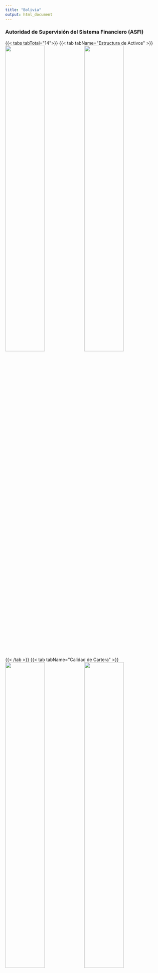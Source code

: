 ```yaml
---
title: "Bolivia"
output: html_document
---
```

<script src="{{< blogdown/postref >}}index_files/kePrint/kePrint.js"></script>
<link href="{{< blogdown/postref >}}index_files/lightable/lightable.css" rel="stylesheet" />
<script src="{{< blogdown/postref >}}index_files/kePrint/kePrint.js"></script>
<link href="{{< blogdown/postref >}}index_files/lightable/lightable.css" rel="stylesheet" />




<script src="https://ajax.googleapis.com/ajax/libs/jquery/3.7.1/jquery.min.js"></script>

<script type="text/javascript">
  $(document).ready(function() {
    $('body').prepend('<div class=\"zoomDiv\"><img src=\"\" class=\"zoomImg\"></div>');
    // onClick function for all plots (img's)
    $('img:not(.zoomImg)').click(function() {
      $('.zoomImg').attr('src', $(this).attr('src')).css({width: '100%'});
      $('.zoomDiv').css({opacity: '1', width: 'auto', border: '1px solid white', borderRadius: '5px', position: 'fixed', top: '52%', left: '50%', marginRight: '-50%', transform: 'translate(-50%, -50%)', boxShadow: '0px 0px 50px #888888', zIndex: '50', overflow: 'auto', maxHeight: '100%'});
    });
    // onClick function for zoomImg
    $('img.zoomImg').click(function() {
      $('.zoomDiv').css({opacity: '0', width: '0%'}); 
    });
  });
</script>


### Autoridad de Supervisión del Sistema Financiero (ASFI)
{{< tabs tabTotal="14">}}
{{< tab tabName="Estructura de Activos" >}}
<img src="../../../../../../../../images/asfi/activos/Cartera Neta_Activo.png" width="50%" /><img src="../../../../../../../../images/asfi/activos/Disponibilidades_Activos.png" width="50%" />
{{< /tab >}}
{{< tab tabName="Calidad de Cartera" >}}
<img src="../../../../../../../../images/asfi/calidad/A Cartera con requerimiento de previsión.png" width="50%" /><img src="../../../../../../../../images/asfi/calidad/B Cartera con requerimiento de previsión.png" width="50%" /><img src="../../../../../../../../images/asfi/calidad/C Cartera con requerimiento de previsión del 20_.png" width="50%" /><img src="../../../../../../../../images/asfi/calidad/Cartera Reprog. o Reestruct. Vencida y Ejec._Cartera Reprog. o Reestruct. Total.png" width="50%" /><img src="../../../../../../../../images/asfi/calidad/Cartera reprogramada o reestructurada vigente_Cartera vigente total.png" width="50%" /><img src="../../../../../../../../images/asfi/calidad/Cartera reprogramada o reestructurada_Cartera.png" width="50%" /><img src="../../../../../../../../images/asfi/calidad/Cartera Vencida Total+Ejecución _Total Cartera.png" width="50%" /><img src="../../../../../../../../images/asfi/calidad/Cartera Vigente Total_Cartera.png" width="50%" /><img src="../../../../../../../../images/asfi/calidad/D Cartera con requerimiento de previsión del 50_.png" width="50%" /><img src="../../../../../../../../images/asfi/calidad/E Cartera con requerimiento de previsión del 80_.png" width="50%" /><img src="../../../../../../../../images/asfi/calidad/F Cartera con requerimiento de previsión del 100_.png" width="50%" /><img src="../../../../../../../../images/asfi/calidad/Prev. Cartera Incobrable_Cartera.png" width="50%" /><img src="../../../../../../../../images/asfi/calidad/Prod. Financieros Devengados por Cobrar CarteraCartera.png" width="50%" />
{{< /tab >}}
{{< tab tabName="Estructura Financiera" >}} 
<img src="../../../../../../../../images/asfi/esfinanciera/Activo improductivo_Patrimonio.png" width="50%" /><img src="../../../../../../../../images/asfi/esfinanciera/Activo Productivo_Activo+Contingente.png" width="50%" /><img src="../../../../../../../../images/asfi/esfinanciera/Activo Productivo-Pasivo con Costo_Pasivo con Costo.png" width="50%" /><img src="../../../../../../../../images/asfi/esfinanciera/Pasivo con Costo_Pasivo+Contingente.png" width="50%" />
{{< /tab >}}
{{< tab tabName="Estructura de Gastos de Administración">}}
<img src="../../../../../../../../images/asfi/gastos/Deprec.y Amortizaciones_Gastos de Administración.png" width="50%" /><img src="../../../../../../../../images/asfi/gastos/Gastos de Administración_Total Egresos.png" width="50%" /><img src="../../../../../../../../images/asfi/gastos/Gastos de Personal_Gastos de Administración.png" width="50%" /><img src="../../../../../../../../images/asfi/gastos/Otros Gastos Administración_Gastos de Administración.png" width="50%" />
{{< /tab >}} 
{{< tab tabName="Ingresos y Gastos Financieros">}}
<img src="../../../../../../../../images/asfi/ingresos/cargosbcb.png" width="50%" /><img src="../../../../../../../../images/asfi/ingresos/Int. Depósitos Caja de Ahorro_Oblig. Púb. Ctas. Ahorro.png" width="50%" /><img src="../../../../../../../../images/asfi/ingresos/Int. Depósitos Púb. a Plazo_Depósitos Púb. a Plazo.png" width="50%" /><img src="../../../../../../../../images/asfi/ingresos/Int. Oblig. con Emp. públicas_Oblig. cemp. públicas.png" width="50%" /><img src="../../../../../../../../images/asfi/ingresos/Int. Oblig. Púb. a la Vista_Oblig. Púb. a la Vista.png" width="50%" /><img src="../../../../../../../../images/asfi/ingresos/Int. penales Cartera en Ejecución Total_Productos cartera en Ejecución.png" width="50%" /><img src="../../../../../../../../images/asfi/ingresos/Int. penales Cartera Vencida Total y en Ejecución Total_Productos cartera Vencida Total y en Ejecución.png" width="50%" /><img src="../../../../../../../../images/asfi/ingresos/Int. penales Cartera Vencida Total_Productos cartera vencida total.png" width="50%" /><img src="../../../../../../../../images/asfi/ingresos/Productos por Cartera Reprog. y Reestruct. Vencida y en Ejec._Cartera Reprog. y Reestruct. Vencida.png" width="50%" /><img src="../../../../../../../../images/asfi/ingresos/Productos por Cartera Reprog. y Reestruct. Vigente_Cartera Reprog. y Reestruct. Vigente.png" width="50%" /><img src="../../../../../../../../images/asfi/ingresos/Productos por Cartera Vencida y en Ejecución_Cartera Vencida y en Ejecución.png" width="50%" /><img src="../../../../../../../../images/asfi/ingresos/Productos por Cartera Vigente_Cartera Vigente.png" width="50%" />
{{< /tab >}} 
{{< tab tabName="Liquidez">}}
<img src="../../../../../../../../images/asfi/liquidez/Activos líquidos_Pasivos de corto plazo.png" width="50%" /><img src="../../../../../../../../images/asfi/liquidez/Disponib.+Inv.Temp._Oblig.a Corto Plazo.png" width="50%" /><img src="../../../../../../../../images/asfi/liquidez/Disponib.+Inv.Temp._Pasivo.png" width="50%" /><img src="../../../../../../../../images/asfi/liquidez/Disponibilidades_Oblig.a Corto Plazo.png" width="50%" /><img src="../../../../../../../../images/asfi/liquidez/Disponibilidades+Inv.Temporarias_Activo.png" width="50%" />
{{< /tab >}} 
{{< tab tabName="Estructura de Obligaciones">}}
<img src="../../../../../../../../images/asfi/obligaciones/Días de permanencia de los depósitos a plazo fijo.png" width="50%" /><img src="../../../../../../../../images/asfi/obligaciones/Oblig. Personas Jurídicas e Institucionales_Total Oblig. Público.png" width="50%" /><img src="../../../../../../../../images/asfi/obligaciones/Oblig. Personas Naturales_Total Oblig. Público.png" width="50%" />
{{< /tab >}} 
{{< tab tabName="Estructura de Pasivos">}}
<img src="../../../../../../../../images/asfi/pasivos/Oblig. con Bancos y Ent. Fin._Pasivo+Patrimonio.png" width="50%" /><img src="../../../../../../../../images/asfi/pasivos/Oblig. con el Público y con Empresas Públicas_Pasivo+Patrimonio.png" width="50%" /><img src="../../../../../../../../images/asfi/pasivos/Oblig. con el_ PúblicoPasivo+Patrimonio.png" width="50%" /><img src="../../../../../../../../images/asfi/pasivos/Oblig. Subordinadas_Pasivo+Patrimonio.png" width="50%" />
{{< /tab >}} 
{{< tab tabName="Ratios de Eficiencia (anualizado)">}}
<img src="../../../../../../../../images/asfi/ratios/Gastos de Administración_(Activo+Contingente).png" width="50%" /><img src="../../../../../../../../images/asfi/ratios/Gastos de Administración_(Cartera+Contingente).png" width="50%" /><img src="../../../../../../../../images/asfi/ratios/Gastos de Administración_Activo Productivo Promedio neto de Contingente.png" width="50%" /><img src="../../../../../../../../images/asfi/ratios/Gastos de Administración_Depósito.png" width="50%" />
{{< /tab >}} 
{{< tab tabName="Ratios de Eficiencia (anualizado)">}}
<img src="../../../../../../../../images/asfi/rentabilidad/Resultado de Operación Bruto_(Activo+Contingente).png" width="50%" /><img src="../../../../../../../../images/asfi/rentabilidad/Resultado de operación después de Incobrables_(Activo + Contingente).png" width="50%" /><img src="../../../../../../../../images/asfi/rentabilidad/Resultado de Operación Neto Antes de Impuestos_(Activo+Contingente).png" width="50%" /><img src="../../../../../../../../images/asfi/rentabilidad/Resultado de Operación Neto_(Activo + Contingente).png" width="50%" /><img src="../../../../../../../../images/asfi/rentabilidad/Resultado Financiero Bruto_(Activo + Contingente).png" width="50%" /><img src="../../../../../../../../images/asfi/rentabilidad/Resultado Neto de la Gestión_(Activo+Contingente) (ROA).png" width="50%" /><img src="../../../../../../../../images/asfi/rentabilidad/Resultado Neto de la Gestión_Patrimonio (ROE.png" width="50%" />
{{< /tab >}} 
{{< tab tabName="Resultados (anualizado)">}}
<img src="../../../../../../../../images/asfi/resultados/Ajustes netos por inflación y por diferencias de cambio_Activo+Conting.png" width="50%" /><img src="../../../../../../../../images/asfi/resultados/Cargos por Incob. Netos de Recuper._Activo+Conting..png" width="50%" /><img src="../../../../../../../../images/asfi/resultados/Deprec. y Desval. Bienes de Uso_Bienes de Uso-Terrenos.png" width="50%" /><img src="../../../../../../../../images/asfi/resultados/Gastos de Administración_Activo+Contingente.png" width="50%" /><img src="../../../../../../../../images/asfi/resultados/Gastos Financieros_Activo+Contingente.png" width="50%" /><img src="../../../../../../../../images/asfi/resultados/Gastos Financieros_Pasivos con costo promedio.png" width="50%" /><img src="../../../../../../../../images/asfi/resultados/Ing. Extraord. y de Gest. Ant. Netos_Activo+Conting..png" width="50%" /><img src="../../../../../../../../images/asfi/resultados/Ingresos Financieros_Activo+Contingente.png" width="50%" /><img src="../../../../../../../../images/asfi/resultados/Otros Ingresos Operativos Netos_Activo+Contingente.png" width="50%" />
{{< /tab >}} 
{{< tab tabName="Solvencia">}}
<img src="../../../../../../../../images/asfi/solvencia/Cartera Vencida + Ejec. reprog. o reestruct._Patrimonio.png" width="50%" /><img src="../../../../../../../../images/asfi/solvencia/Cartera Vencida Total + Eje.Total - Prev_Patrimonio.png" width="50%" /><img src="../../../../../../../../images/asfi/solvencia/Cartera Vencida Total + Ejecución Total_Patrimonio.png" width="50%" /><img src="../../../../../../../../images/asfi/solvencia/Coeficiente de Adecuación Patrimonial.png" width="50%" /><img src="../../../../../../../../images/asfi/solvencia/Patrimonio_Activo.png" width="50%" /><img src="../../../../../../../../images/asfi/solvencia/Patrimonio_Activo+Contingte..png" width="50%" />
{{< /tab >}} 
{{< tab tabName="Cálculo Spread Efectivo (anualizado)">}}
<img src="../../../../../../../../images/asfi/spread/1.png" width="50%" /><img src="../../../../../../../../images/asfi/spread/2.png" width="50%" /><img src="../../../../../../../../images/asfi/spread/3.png" width="50%" /><img src="../../../../../../../../images/asfi/spread/4.png" width="50%" /><img src="../../../../../../../../images/asfi/spread/5.png" width="50%" /><img src="../../../../../../../../images/asfi/spread/6.png" width="50%" /><img src="../../../../../../../../images/asfi/spread/7.png" width="50%" />
{{< /tab >}} 
{{< tab tabName="Utillización Spread Efectivo">}}
<img src="../../../../../../../../images/asfi/spread-efectivo/Ajustes netos por inflación y por diferencia de cambio.png" width="50%" /><img src="../../../../../../../../images/asfi/spread-efectivo/Gastos administrativos.png" width="50%" /><img src="../../../../../../../../images/asfi/spread-efectivo/Incobrabilidad.png" width="50%" /><img src="../../../../../../../../images/asfi/spread-efectivo/Resultados extraordinarios.png" width="50%" /><img src="../../../../../../../../images/asfi/spread-efectivo/Resultados gestiones anteriores.png" width="50%" /><img src="../../../../../../../../images/asfi/spread-efectivo/SPREAD EFECTIVO.png" width="50%" /><img src="../../../../../../../../images/asfi/spread-efectivo/UTILIDAD NETA.png" width="50%" />
{{< /tab >}} 
{{< /tabs >}}


### Banco Central de Bolivia (BCB)
{{< tabs tabTotal="14">}}
{{< tab tabName="Balance BCB">}}
<img src="{{< blogdown/postref >}}index_files/figure-html/balance_bcb-1.png" width="1056" /><table class="table lightable-paper" style='margin-left: auto; margin-right: auto; font-family: "Arial Narrow", arial, helvetica, sans-serif; width: auto !important; margin-left: auto; margin-right: auto;'>
 <thead>
  <tr>
   <th style="text-align:center;position: sticky; top:0; background-color: #FFFFFF;"> Año </th>
   <th style="text-align:center;position: sticky; top:0; background-color: #FFFFFF;"> Reservas Internacionales Brutas </th>
   <th style="text-align:center;position: sticky; top:0; background-color: #FFFFFF;"> Aportes a Organismos Internacionales </th>
   <th style="text-align:center;position: sticky; top:0; background-color: #FFFFFF;"> Otros Activos Externos de Mediano y Largo Plazo </th>
   <th style="text-align:center;position: sticky; top:0; background-color: #FFFFFF;"> Crédito al Sector Público </th>
   <th style="text-align:center;position: sticky; top:0; background-color: #FFFFFF;"> Crédito al Sector Financiero </th>
   <th style="text-align:center;position: sticky; top:0; background-color: #FFFFFF;"> Otras Cuentas de Activo </th>
   <th style="text-align:center;position: sticky; top:0; background-color: #FFFFFF;"> Total Activo </th>
  </tr>
 </thead>
<tbody>
  <tr>
   <td style="text-align:center;color: #eee !important;background-color: #212529 !important;"> 1998 </td>
   <td style="text-align:center;color: #eee !important;background-color: #212529 !important;"> 6,727 </td>
   <td style="text-align:center;color: #eee !important;background-color: #212529 !important;"> 684 </td>
   <td style="text-align:center;color: #eee !important;background-color: #212529 !important;"> 0 </td>
   <td style="text-align:center;color: #eee !important;background-color: #212529 !important;"> 3,567 </td>
   <td style="text-align:center;color: #eee !important;background-color: #212529 !important;"> 3,090 </td>
   <td style="text-align:center;color: #eee !important;background-color: #212529 !important;"> 8,693 </td>
   <td style="text-align:center;color: #eee !important;background-color: #212529 !important;"> 22,760 </td>
  </tr>
  <tr>
   <td style="text-align:center;color: #eee !important;background-color: #212529 !important;"> 1999 </td>
   <td style="text-align:center;color: #eee !important;background-color: #212529 !important;"> 7,312 </td>
   <td style="text-align:center;color: #eee !important;background-color: #212529 !important;"> 733 </td>
   <td style="text-align:center;color: #eee !important;background-color: #212529 !important;"> 0 </td>
   <td style="text-align:center;color: #eee !important;background-color: #212529 !important;"> 4,057 </td>
   <td style="text-align:center;color: #eee !important;background-color: #212529 !important;"> 3,375 </td>
   <td style="text-align:center;color: #eee !important;background-color: #212529 !important;"> 720 </td>
   <td style="text-align:center;color: #eee !important;background-color: #212529 !important;"> 16,196 </td>
  </tr>
  <tr>
   <td style="text-align:center;color: #eee !important;background-color: #212529 !important;"> 2000 </td>
   <td style="text-align:center;color: #eee !important;background-color: #212529 !important;"> 7,399 </td>
   <td style="text-align:center;color: #eee !important;background-color: #212529 !important;"> 789 </td>
   <td style="text-align:center;color: #eee !important;background-color: #212529 !important;"> 0 </td>
   <td style="text-align:center;color: #eee !important;background-color: #212529 !important;"> 4,661 </td>
   <td style="text-align:center;color: #eee !important;background-color: #212529 !important;"> 2,707 </td>
   <td style="text-align:center;color: #eee !important;background-color: #212529 !important;"> 998 </td>
   <td style="text-align:center;color: #eee !important;background-color: #212529 !important;"> 16,554 </td>
  </tr>
  <tr>
   <td style="text-align:center;color: #eee !important;background-color: #212529 !important;"> 2001 </td>
   <td style="text-align:center;color: #eee !important;background-color: #212529 !important;"> 7,690 </td>
   <td style="text-align:center;color: #eee !important;background-color: #212529 !important;"> 850 </td>
   <td style="text-align:center;color: #eee !important;background-color: #212529 !important;"> 0 </td>
   <td style="text-align:center;color: #eee !important;background-color: #212529 !important;"> 5,436 </td>
   <td style="text-align:center;color: #eee !important;background-color: #212529 !important;"> 2,618 </td>
   <td style="text-align:center;color: #eee !important;background-color: #212529 !important;"> 1,048 </td>
   <td style="text-align:center;color: #eee !important;background-color: #212529 !important;"> 17,642 </td>
  </tr>
  <tr>
   <td style="text-align:center;color: #eee !important;background-color: #212529 !important;"> 2002 </td>
   <td style="text-align:center;color: #eee !important;background-color: #212529 !important;"> 6,709 </td>
   <td style="text-align:center;color: #eee !important;background-color: #212529 !important;"> 946 </td>
   <td style="text-align:center;color: #eee !important;background-color: #212529 !important;"> 0 </td>
   <td style="text-align:center;color: #eee !important;background-color: #212529 !important;"> 6,492 </td>
   <td style="text-align:center;color: #eee !important;background-color: #212529 !important;"> 2,501 </td>
   <td style="text-align:center;color: #eee !important;background-color: #212529 !important;"> 934 </td>
   <td style="text-align:center;color: #eee !important;background-color: #212529 !important;"> 17,582 </td>
  </tr>
  <tr>
   <td style="text-align:center;color: #eee !important;background-color: #212529 !important;"> 2003 </td>
   <td style="text-align:center;color: #eee !important;background-color: #212529 !important;"> 8,572 </td>
   <td style="text-align:center;color: #eee !important;background-color: #212529 !important;"> 1,082 </td>
   <td style="text-align:center;color: #eee !important;background-color: #212529 !important;"> 44 </td>
   <td style="text-align:center;color: #eee !important;background-color: #212529 !important;"> 7,253 </td>
   <td style="text-align:center;color: #eee !important;background-color: #212529 !important;"> 2,497 </td>
   <td style="text-align:center;color: #eee !important;background-color: #212529 !important;"> 1,029 </td>
   <td style="text-align:center;color: #eee !important;background-color: #212529 !important;"> 20,476 </td>
  </tr>
  <tr>
   <td style="text-align:center;color: #eee !important;background-color: #212529 !important;"> 2004 </td>
   <td style="text-align:center;color: #eee !important;background-color: #212529 !important;"> 10,225 </td>
   <td style="text-align:center;color: #eee !important;background-color: #212529 !important;"> 1,134 </td>
   <td style="text-align:center;color: #eee !important;background-color: #212529 !important;"> 121 </td>
   <td style="text-align:center;color: #eee !important;background-color: #212529 !important;"> 7,866 </td>
   <td style="text-align:center;color: #eee !important;background-color: #212529 !important;"> 2,182 </td>
   <td style="text-align:center;color: #eee !important;background-color: #212529 !important;"> 905 </td>
   <td style="text-align:center;color: #eee !important;background-color: #212529 !important;"> 22,432 </td>
  </tr>
  <tr>
   <td style="text-align:center;color: #eee !important;background-color: #212529 !important;"> 2005 </td>
   <td style="text-align:center;color: #eee !important;background-color: #212529 !important;"> 14,387 </td>
   <td style="text-align:center;color: #eee !important;background-color: #212529 !important;"> 1,151 </td>
   <td style="text-align:center;color: #eee !important;background-color: #212529 !important;"> 142 </td>
   <td style="text-align:center;color: #eee !important;background-color: #212529 !important;"> 8,025 </td>
   <td style="text-align:center;color: #eee !important;background-color: #212529 !important;"> 2,071 </td>
   <td style="text-align:center;color: #eee !important;background-color: #212529 !important;"> 876 </td>
   <td style="text-align:center;color: #eee !important;background-color: #212529 !important;"> 26,653 </td>
  </tr>
  <tr>
   <td style="text-align:center;color: #eee !important;background-color: #212529 !important;"> 2006 </td>
   <td style="text-align:center;color: #eee !important;background-color: #212529 !important;"> 25,328 </td>
   <td style="text-align:center;color: #eee !important;background-color: #212529 !important;"> 1,164 </td>
   <td style="text-align:center;color: #eee !important;background-color: #212529 !important;"> 1,395 </td>
   <td style="text-align:center;color: #eee !important;background-color: #212529 !important;"> 6,220 </td>
   <td style="text-align:center;color: #eee !important;background-color: #212529 !important;"> 2,016 </td>
   <td style="text-align:center;color: #eee !important;background-color: #212529 !important;"> 1,014 </td>
   <td style="text-align:center;color: #eee !important;background-color: #212529 !important;"> 37,137 </td>
  </tr>
  <tr>
   <td style="text-align:center;color: #eee !important;background-color: #212529 !important;"> 2007 </td>
   <td style="text-align:center;color: #eee !important;background-color: #212529 !important;"> 40,261 </td>
   <td style="text-align:center;color: #eee !important;background-color: #212529 !important;"> 1,133 </td>
   <td style="text-align:center;color: #eee !important;background-color: #212529 !important;"> 1,469 </td>
   <td style="text-align:center;color: #eee !important;background-color: #212529 !important;"> 6,511 </td>
   <td style="text-align:center;color: #eee !important;background-color: #212529 !important;"> 2,119 </td>
   <td style="text-align:center;color: #eee !important;background-color: #212529 !important;"> 998 </td>
   <td style="text-align:center;color: #eee !important;background-color: #212529 !important;"> 52,491 </td>
  </tr>
  <tr>
   <td style="text-align:center;color: #eee !important;background-color: #212529 !important;"> 2008 </td>
   <td style="text-align:center;color: #eee !important;background-color: #212529 !important;"> 53,824 </td>
   <td style="text-align:center;color: #eee !important;background-color: #212529 !important;"> 1,059 </td>
   <td style="text-align:center;color: #eee !important;background-color: #212529 !important;"> 1,417 </td>
   <td style="text-align:center;color: #eee !important;background-color: #212529 !important;"> 8,910 </td>
   <td style="text-align:center;color: #eee !important;background-color: #212529 !important;"> 1,681 </td>
   <td style="text-align:center;color: #eee !important;background-color: #212529 !important;"> 981 </td>
   <td style="text-align:center;color: #eee !important;background-color: #212529 !important;"> 67,872 </td>
  </tr>
  <tr>
   <td style="text-align:center;color: #eee !important;background-color: #212529 !important;"> 2009 </td>
   <td style="text-align:center;color: #eee !important;background-color: #212529 !important;"> 59,806 </td>
   <td style="text-align:center;color: #eee !important;background-color: #212529 !important;"> 1,078 </td>
   <td style="text-align:center;color: #eee !important;background-color: #212529 !important;"> 1,466 </td>
   <td style="text-align:center;color: #eee !important;background-color: #212529 !important;"> 9,530 </td>
   <td style="text-align:center;color: #eee !important;background-color: #212529 !important;"> 1,364 </td>
   <td style="text-align:center;color: #eee !important;background-color: #212529 !important;"> 968 </td>
   <td style="text-align:center;color: #eee !important;background-color: #212529 !important;"> 74,210 </td>
  </tr>
  <tr>
   <td style="text-align:center;color: #eee !important;background-color: #212529 !important;"> 2010 </td>
   <td style="text-align:center;color: #eee !important;background-color: #212529 !important;"> 67,528 </td>
   <td style="text-align:center;color: #eee !important;background-color: #212529 !important;"> 1,321 </td>
   <td style="text-align:center;color: #eee !important;background-color: #212529 !important;"> 1,621 </td>
   <td style="text-align:center;color: #eee !important;background-color: #212529 !important;"> 10,215 </td>
   <td style="text-align:center;color: #eee !important;background-color: #212529 !important;"> 1,293 </td>
   <td style="text-align:center;color: #eee !important;background-color: #212529 !important;"> 983 </td>
   <td style="text-align:center;color: #eee !important;background-color: #212529 !important;"> 82,961 </td>
  </tr>
  <tr>
   <td style="text-align:center;color: #eee !important;background-color: #212529 !important;"> 2011 </td>
   <td style="text-align:center;color: #eee !important;background-color: #212529 !important;"> 82,450 </td>
   <td style="text-align:center;color: #eee !important;background-color: #212529 !important;"> 1,345 </td>
   <td style="text-align:center;color: #eee !important;background-color: #212529 !important;"> 1,467 </td>
   <td style="text-align:center;color: #eee !important;background-color: #212529 !important;"> 13,475 </td>
   <td style="text-align:center;color: #eee !important;background-color: #212529 !important;"> 1,073 </td>
   <td style="text-align:center;color: #eee !important;background-color: #212529 !important;"> 930 </td>
   <td style="text-align:center;color: #eee !important;background-color: #212529 !important;"> 100,740 </td>
  </tr>
  <tr>
   <td style="text-align:center;color: #eee !important;background-color: #212529 !important;"> 2012 </td>
   <td style="text-align:center;color: #eee !important;background-color: #212529 !important;"> 95,537 </td>
   <td style="text-align:center;color: #eee !important;background-color: #212529 !important;"> 2,166 </td>
   <td style="text-align:center;color: #eee !important;background-color: #212529 !important;"> 1,479 </td>
   <td style="text-align:center;color: #eee !important;background-color: #212529 !important;"> 18,151 </td>
   <td style="text-align:center;color: #eee !important;background-color: #212529 !important;"> 1,230 </td>
   <td style="text-align:center;color: #eee !important;background-color: #212529 !important;"> 925 </td>
   <td style="text-align:center;color: #eee !important;background-color: #212529 !important;"> 119,488 </td>
  </tr>
  <tr>
   <td style="text-align:center;color: #eee !important;background-color: #212529 !important;"> 2013 </td>
   <td style="text-align:center;color: #eee !important;background-color: #212529 !important;"> 98,991 </td>
   <td style="text-align:center;color: #eee !important;background-color: #212529 !important;"> 1,683 </td>
   <td style="text-align:center;color: #eee !important;background-color: #212529 !important;"> 1,733 </td>
   <td style="text-align:center;color: #eee !important;background-color: #212529 !important;"> 22,555 </td>
   <td style="text-align:center;color: #eee !important;background-color: #212529 !important;"> 5,304 </td>
   <td style="text-align:center;color: #eee !important;background-color: #212529 !important;"> 832 </td>
   <td style="text-align:center;color: #eee !important;background-color: #212529 !important;"> 131,098 </td>
  </tr>
  <tr>
   <td style="text-align:center;color: #eee !important;background-color: #212529 !important;"> 2014 </td>
   <td style="text-align:center;color: #eee !important;background-color: #212529 !important;"> 103,745 </td>
   <td style="text-align:center;color: #eee !important;background-color: #212529 !important;"> 1,755 </td>
   <td style="text-align:center;color: #eee !important;background-color: #212529 !important;"> 1,689 </td>
   <td style="text-align:center;color: #eee !important;background-color: #212529 !important;"> 26,354 </td>
   <td style="text-align:center;color: #eee !important;background-color: #212529 !important;"> 5,371 </td>
   <td style="text-align:center;color: #eee !important;background-color: #212529 !important;"> 839 </td>
   <td style="text-align:center;color: #eee !important;background-color: #212529 !important;"> 139,754 </td>
  </tr>
  <tr>
   <td style="text-align:center;color: #eee !important;background-color: #212529 !important;"> 2015 </td>
   <td style="text-align:center;color: #eee !important;background-color: #212529 !important;"> 89,565 </td>
   <td style="text-align:center;color: #eee !important;background-color: #212529 !important;"> 1,733 </td>
   <td style="text-align:center;color: #eee !important;background-color: #212529 !important;"> 1,696 </td>
   <td style="text-align:center;color: #eee !important;background-color: #212529 !important;"> 31,516 </td>
   <td style="text-align:center;color: #eee !important;background-color: #212529 !important;"> 5,215 </td>
   <td style="text-align:center;color: #eee !important;background-color: #212529 !important;"> 1,581 </td>
   <td style="text-align:center;color: #eee !important;background-color: #212529 !important;"> 131,305 </td>
  </tr>
  <tr>
   <td style="text-align:center;color: #eee !important;background-color: #212529 !important;"> 2016 </td>
   <td style="text-align:center;color: #eee !important;background-color: #212529 !important;"> 69,158 </td>
   <td style="text-align:center;color: #eee !important;background-color: #212529 !important;"> 1,631 </td>
   <td style="text-align:center;color: #eee !important;background-color: #212529 !important;"> 1,717 </td>
   <td style="text-align:center;color: #eee !important;background-color: #212529 !important;"> 38,696 </td>
   <td style="text-align:center;color: #eee !important;background-color: #212529 !important;"> 5,281 </td>
   <td style="text-align:center;color: #eee !important;background-color: #212529 !important;"> 2,194 </td>
   <td style="text-align:center;color: #eee !important;background-color: #212529 !important;"> 118,677 </td>
  </tr>
  <tr>
   <td style="text-align:center;color: #eee !important;background-color: #212529 !important;"> 2017 </td>
   <td style="text-align:center;color: #eee !important;background-color: #212529 !important;"> 70,388 </td>
   <td style="text-align:center;color: #eee !important;background-color: #212529 !important;"> 1,546 </td>
   <td style="text-align:center;color: #eee !important;background-color: #212529 !important;"> 1,746 </td>
   <td style="text-align:center;color: #eee !important;background-color: #212529 !important;"> 46,408 </td>
   <td style="text-align:center;color: #eee !important;background-color: #212529 !important;"> 2,507 </td>
   <td style="text-align:center;color: #eee !important;background-color: #212529 !important;"> 2,166 </td>
   <td style="text-align:center;color: #eee !important;background-color: #212529 !important;"> 124,760 </td>
  </tr>
  <tr>
   <td style="text-align:center;color: #eee !important;background-color: #212529 !important;"> 2018 </td>
   <td style="text-align:center;color: #eee !important;background-color: #212529 !important;"> 61,372 </td>
   <td style="text-align:center;color: #eee !important;background-color: #212529 !important;"> 1,541 </td>
   <td style="text-align:center;color: #eee !important;background-color: #212529 !important;"> 1,753 </td>
   <td style="text-align:center;color: #eee !important;background-color: #212529 !important;"> 52,830 </td>
   <td style="text-align:center;color: #eee !important;background-color: #212529 !important;"> 447 </td>
   <td style="text-align:center;color: #eee !important;background-color: #212529 !important;"> 2,134 </td>
   <td style="text-align:center;color: #eee !important;background-color: #212529 !important;"> 120,077 </td>
  </tr>
  <tr>
   <td style="text-align:center;color: #eee !important;background-color: #212529 !important;"> 2019 </td>
   <td style="text-align:center;color: #eee !important;background-color: #212529 !important;"> 44,367 </td>
   <td style="text-align:center;color: #eee !important;background-color: #212529 !important;"> 1,529 </td>
   <td style="text-align:center;color: #eee !important;background-color: #212529 !important;"> 1,803 </td>
   <td style="text-align:center;color: #eee !important;background-color: #212529 !important;"> 60,469 </td>
   <td style="text-align:center;color: #eee !important;background-color: #212529 !important;"> 10,384 </td>
   <td style="text-align:center;color: #eee !important;background-color: #212529 !important;"> 2,138 </td>
   <td style="text-align:center;color: #eee !important;background-color: #212529 !important;"> 120,691 </td>
  </tr>
  <tr>
   <td style="text-align:center;color: #eee !important;background-color: #212529 !important;"> 2020 </td>
   <td style="text-align:center;color: #eee !important;background-color: #212529 !important;"> 36,193 </td>
   <td style="text-align:center;color: #eee !important;background-color: #212529 !important;"> 1,520 </td>
   <td style="text-align:center;color: #eee !important;background-color: #212529 !important;"> 1,868 </td>
   <td style="text-align:center;color: #eee !important;background-color: #212529 !important;"> 84,888 </td>
   <td style="text-align:center;color: #eee !important;background-color: #212529 !important;"> 16,778 </td>
   <td style="text-align:center;color: #eee !important;background-color: #212529 !important;"> 2,183 </td>
   <td style="text-align:center;color: #eee !important;background-color: #212529 !important;"> 143,429 </td>
  </tr>
  <tr>
   <td style="text-align:center;color: #eee !important;background-color: #212529 !important;"> 2021 </td>
   <td style="text-align:center;color: #eee !important;background-color: #212529 !important;"> 32,609 </td>
   <td style="text-align:center;color: #eee !important;background-color: #212529 !important;"> 1,520 </td>
   <td style="text-align:center;color: #eee !important;background-color: #212529 !important;"> 1,970 </td>
   <td style="text-align:center;color: #eee !important;background-color: #212529 !important;"> 98,666 </td>
   <td style="text-align:center;color: #eee !important;background-color: #212529 !important;"> 18,587 </td>
   <td style="text-align:center;color: #eee !important;background-color: #212529 !important;"> 2,128 </td>
   <td style="text-align:center;color: #eee !important;background-color: #212529 !important;"> 155,480 </td>
  </tr>
  <tr>
   <td style="text-align:center;color: #eee !important;background-color: #212529 !important;"> 2022 </td>
   <td style="text-align:center;color: #eee !important;background-color: #212529 !important;"> 26,042 </td>
   <td style="text-align:center;color: #eee !important;background-color: #212529 !important;"> 1,520 </td>
   <td style="text-align:center;color: #eee !important;background-color: #212529 !important;"> 1,971 </td>
   <td style="text-align:center;color: #eee !important;background-color: #212529 !important;"> 102,607 </td>
   <td style="text-align:center;color: #eee !important;background-color: #212529 !important;"> 20,506 </td>
   <td style="text-align:center;color: #eee !important;background-color: #212529 !important;"> 2,160 </td>
   <td style="text-align:center;color: #eee !important;background-color: #212529 !important;"> 154,806 </td>
  </tr>
</tbody>
</table>

<table class="table lightable-paper" style='margin-left: auto; margin-right: auto; font-family: "Arial Narrow", arial, helvetica, sans-serif; width: auto !important; margin-left: auto; margin-right: auto;'>
 <thead>
  <tr>
   <th style="text-align:center;position: sticky; top:0; background-color: #FFFFFF;"> Año </th>
   <th style="text-align:center;position: sticky; top:0; background-color: #FFFFFF;"> Emisión Monetaria </th>
   <th style="text-align:center;position: sticky; top:0; background-color: #FFFFFF;"> Depósitos Bancarios </th>
   <th style="text-align:center;position: sticky; top:0; background-color: #FFFFFF;"> Obligaciones Externas de Corto Plazo </th>
   <th style="text-align:center;position: sticky; top:0; background-color: #FFFFFF;"> Depósito de Organismos Internacionales </th>
   <th style="text-align:center;position: sticky; top:0; background-color: #FFFFFF;"> Obligaciones Externas a Mediano y Largo Plazo </th>
   <th style="text-align:center;position: sticky; top:0; background-color: #FFFFFF;"> Otras Cuentas Pasivo </th>
   <th style="text-align:center;position: sticky; top:0; background-color: #FFFFFF;"> Certificado de Devolución de Depósito </th>
   <th style="text-align:center;position: sticky; top:0; background-color: #FFFFFF;"> Patrimonio Neto </th>
   <th style="text-align:center;position: sticky; top:0; background-color: #FFFFFF;"> Depósitos del Sector Público </th>
   <th style="text-align:center;position: sticky; top:0; background-color: #FFFFFF;"> Total Pasivo </th>
  </tr>
 </thead>
<tbody>
  <tr>
   <td style="text-align:center;color: #eee !important;background-color: #212529 !important;"> 1998 </td>
   <td style="text-align:center;color: #eee !important;background-color: #212529 !important;"> 2,419 </td>
   <td style="text-align:center;color: #eee !important;background-color: #212529 !important;"> 1,150 </td>
   <td style="text-align:center;color: #eee !important;background-color: #212529 !important;"> 730 </td>
   <td style="text-align:center;color: #eee !important;background-color: #212529 !important;"> 118 </td>
   <td style="text-align:center;color: #eee !important;background-color: #212529 !important;"> 2,455 </td>
   <td style="text-align:center;color: #eee !important;background-color: #212529 !important;"> 8,507 </td>
   <td style="text-align:center;color: #eee !important;background-color: #212529 !important;"> 154 </td>
   <td style="text-align:center;color: #eee !important;background-color: #212529 !important;"> 3,221 </td>
   <td style="text-align:center;color: #eee !important;background-color: #212529 !important;"> 4,007 </td>
   <td style="text-align:center;color: #eee !important;background-color: #212529 !important;"> 22,606 </td>
  </tr>
  <tr>
   <td style="text-align:center;color: #eee !important;background-color: #212529 !important;"> 1999 </td>
   <td style="text-align:center;color: #eee !important;background-color: #212529 !important;"> 2,419 </td>
   <td style="text-align:center;color: #eee !important;background-color: #212529 !important;"> 1,870 </td>
   <td style="text-align:center;color: #eee !important;background-color: #212529 !important;"> 652 </td>
   <td style="text-align:center;color: #eee !important;background-color: #212529 !important;"> 140 </td>
   <td style="text-align:center;color: #eee !important;background-color: #212529 !important;"> 2,407 </td>
   <td style="text-align:center;color: #eee !important;background-color: #212529 !important;"> 206 </td>
   <td style="text-align:center;color: #eee !important;background-color: #212529 !important;"> 258 </td>
   <td style="text-align:center;color: #eee !important;background-color: #212529 !important;"> 3,877 </td>
   <td style="text-align:center;color: #eee !important;background-color: #212529 !important;"> 4,368 </td>
   <td style="text-align:center;color: #eee !important;background-color: #212529 !important;"> 15,939 </td>
  </tr>
  <tr>
   <td style="text-align:center;color: #eee !important;background-color: #212529 !important;"> 2000 </td>
   <td style="text-align:center;color: #eee !important;background-color: #212529 !important;"> 2,424 </td>
   <td style="text-align:center;color: #eee !important;background-color: #212529 !important;"> 2,078 </td>
   <td style="text-align:center;color: #eee !important;background-color: #212529 !important;"> 478 </td>
   <td style="text-align:center;color: #eee !important;background-color: #212529 !important;"> 161 </td>
   <td style="text-align:center;color: #eee !important;background-color: #212529 !important;"> 2,212 </td>
   <td style="text-align:center;color: #eee !important;background-color: #212529 !important;"> 193 </td>
   <td style="text-align:center;color: #eee !important;background-color: #212529 !important;"> 168 </td>
   <td style="text-align:center;color: #eee !important;background-color: #212529 !important;"> 4,508 </td>
   <td style="text-align:center;color: #eee !important;background-color: #212529 !important;"> 4,332 </td>
   <td style="text-align:center;color: #eee !important;background-color: #212529 !important;"> 16,386 </td>
  </tr>
  <tr>
   <td style="text-align:center;color: #eee !important;background-color: #212529 !important;"> 2001 </td>
   <td style="text-align:center;color: #eee !important;background-color: #212529 !important;"> 2,700 </td>
   <td style="text-align:center;color: #eee !important;background-color: #212529 !important;"> 2,128 </td>
   <td style="text-align:center;color: #eee !important;background-color: #212529 !important;"> 353 </td>
   <td style="text-align:center;color: #eee !important;background-color: #212529 !important;"> 189 </td>
   <td style="text-align:center;color: #eee !important;background-color: #212529 !important;"> 1,788 </td>
   <td style="text-align:center;color: #eee !important;background-color: #212529 !important;"> 200 </td>
   <td style="text-align:center;color: #eee !important;background-color: #212529 !important;"> 105 </td>
   <td style="text-align:center;color: #eee !important;background-color: #212529 !important;"> 5,396 </td>
   <td style="text-align:center;color: #eee !important;background-color: #212529 !important;"> 4,783 </td>
   <td style="text-align:center;color: #eee !important;background-color: #212529 !important;"> 17,537 </td>
  </tr>
  <tr>
   <td style="text-align:center;color: #eee !important;background-color: #212529 !important;"> 2002 </td>
   <td style="text-align:center;color: #eee !important;background-color: #212529 !important;"> 3,037 </td>
   <td style="text-align:center;color: #eee !important;background-color: #212529 !important;"> 1,750 </td>
   <td style="text-align:center;color: #eee !important;background-color: #212529 !important;"> 322 </td>
   <td style="text-align:center;color: #eee !important;background-color: #212529 !important;"> 215 </td>
   <td style="text-align:center;color: #eee !important;background-color: #212529 !important;"> 876 </td>
   <td style="text-align:center;color: #eee !important;background-color: #212529 !important;"> 171 </td>
   <td style="text-align:center;color: #eee !important;background-color: #212529 !important;"> 4 </td>
   <td style="text-align:center;color: #eee !important;background-color: #212529 !important;"> 6,905 </td>
   <td style="text-align:center;color: #eee !important;background-color: #212529 !important;"> 4,302 </td>
   <td style="text-align:center;color: #eee !important;background-color: #212529 !important;"> 17,578 </td>
  </tr>
  <tr>
   <td style="text-align:center;color: #eee !important;background-color: #212529 !important;"> 2003 </td>
   <td style="text-align:center;color: #eee !important;background-color: #212529 !important;"> 3,525 </td>
   <td style="text-align:center;color: #eee !important;background-color: #212529 !important;"> 1,879 </td>
   <td style="text-align:center;color: #eee !important;background-color: #212529 !important;"> 941 </td>
   <td style="text-align:center;color: #eee !important;background-color: #212529 !important;"> 228 </td>
   <td style="text-align:center;color: #eee !important;background-color: #212529 !important;"> 918 </td>
   <td style="text-align:center;color: #eee !important;background-color: #212529 !important;"> 82 </td>
   <td style="text-align:center;color: #eee !important;background-color: #212529 !important;"> 0 </td>
   <td style="text-align:center;color: #eee !important;background-color: #212529 !important;"> 7,914 </td>
   <td style="text-align:center;color: #eee !important;background-color: #212529 !important;"> 4,990 </td>
   <td style="text-align:center;color: #eee !important;background-color: #212529 !important;"> 20,476 </td>
  </tr>
  <tr>
   <td style="text-align:center;color: #eee !important;background-color: #212529 !important;"> 2004 </td>
   <td style="text-align:center;color: #eee !important;background-color: #212529 !important;"> 4,283 </td>
   <td style="text-align:center;color: #eee !important;background-color: #212529 !important;"> 2,021 </td>
   <td style="text-align:center;color: #eee !important;background-color: #212529 !important;"> 1,193 </td>
   <td style="text-align:center;color: #eee !important;background-color: #212529 !important;"> 270 </td>
   <td style="text-align:center;color: #eee !important;background-color: #212529 !important;"> 50 </td>
   <td style="text-align:center;color: #eee !important;background-color: #212529 !important;"> 85 </td>
   <td style="text-align:center;color: #eee !important;background-color: #212529 !important;"> 0 </td>
   <td style="text-align:center;color: #eee !important;background-color: #212529 !important;"> 8,568 </td>
   <td style="text-align:center;color: #eee !important;background-color: #212529 !important;"> 5,961 </td>
   <td style="text-align:center;color: #eee !important;background-color: #212529 !important;"> 22,432 </td>
  </tr>
  <tr>
   <td style="text-align:center;color: #eee !important;background-color: #212529 !important;"> 2005 </td>
   <td style="text-align:center;color: #eee !important;background-color: #212529 !important;"> 6,180 </td>
   <td style="text-align:center;color: #eee !important;background-color: #212529 !important;"> 2,413 </td>
   <td style="text-align:center;color: #eee !important;background-color: #212529 !important;"> 674 </td>
   <td style="text-align:center;color: #eee !important;background-color: #212529 !important;"> 298 </td>
   <td style="text-align:center;color: #eee !important;background-color: #212529 !important;"> 41 </td>
   <td style="text-align:center;color: #eee !important;background-color: #212529 !important;"> 87 </td>
   <td style="text-align:center;color: #eee !important;background-color: #212529 !important;"> 0 </td>
   <td style="text-align:center;color: #eee !important;background-color: #212529 !important;"> 9,624 </td>
   <td style="text-align:center;color: #eee !important;background-color: #212529 !important;"> 7,337 </td>
   <td style="text-align:center;color: #eee !important;background-color: #212529 !important;"> 26,653 </td>
  </tr>
  <tr>
   <td style="text-align:center;color: #eee !important;background-color: #212529 !important;"> 2006 </td>
   <td style="text-align:center;color: #eee !important;background-color: #212529 !important;"> 8,774 </td>
   <td style="text-align:center;color: #eee !important;background-color: #212529 !important;"> 4,377 </td>
   <td style="text-align:center;color: #eee !important;background-color: #212529 !important;"> 119 </td>
   <td style="text-align:center;color: #eee !important;background-color: #212529 !important;"> 323 </td>
   <td style="text-align:center;color: #eee !important;background-color: #212529 !important;"> 31 </td>
   <td style="text-align:center;color: #eee !important;background-color: #212529 !important;"> 98 </td>
   <td style="text-align:center;color: #eee !important;background-color: #212529 !important;"> 0 </td>
   <td style="text-align:center;color: #eee !important;background-color: #212529 !important;"> 11,050 </td>
   <td style="text-align:center;color: #eee !important;background-color: #212529 !important;"> 12,367 </td>
   <td style="text-align:center;color: #eee !important;background-color: #212529 !important;"> 37,137 </td>
  </tr>
  <tr>
   <td style="text-align:center;color: #eee !important;background-color: #212529 !important;"> 2007 </td>
   <td style="text-align:center;color: #eee !important;background-color: #212529 !important;"> 14,103 </td>
   <td style="text-align:center;color: #eee !important;background-color: #212529 !important;"> 10,936 </td>
   <td style="text-align:center;color: #eee !important;background-color: #212529 !important;"> -5 </td>
   <td style="text-align:center;color: #eee !important;background-color: #212529 !important;"> 336 </td>
   <td style="text-align:center;color: #eee !important;background-color: #212529 !important;"> 92 </td>
   <td style="text-align:center;color: #eee !important;background-color: #212529 !important;"> 235 </td>
   <td style="text-align:center;color: #eee !important;background-color: #212529 !important;"> 0 </td>
   <td style="text-align:center;color: #eee !important;background-color: #212529 !important;"> 12,221 </td>
   <td style="text-align:center;color: #eee !important;background-color: #212529 !important;"> 14,573 </td>
   <td style="text-align:center;color: #eee !important;background-color: #212529 !important;"> 52,490 </td>
  </tr>
  <tr>
   <td style="text-align:center;color: #eee !important;background-color: #212529 !important;"> 2008 </td>
   <td style="text-align:center;color: #eee !important;background-color: #212529 !important;"> 17,043 </td>
   <td style="text-align:center;color: #eee !important;background-color: #212529 !important;"> 20,546 </td>
   <td style="text-align:center;color: #eee !important;background-color: #212529 !important;"> 1 </td>
   <td style="text-align:center;color: #eee !important;background-color: #212529 !important;"> 333 </td>
   <td style="text-align:center;color: #eee !important;background-color: #212529 !important;"> 80 </td>
   <td style="text-align:center;color: #eee !important;background-color: #212529 !important;"> 283 </td>
   <td style="text-align:center;color: #eee !important;background-color: #212529 !important;"> 0 </td>
   <td style="text-align:center;color: #eee !important;background-color: #212529 !important;"> 8,744 </td>
   <td style="text-align:center;color: #eee !important;background-color: #212529 !important;"> 20,842 </td>
   <td style="text-align:center;color: #eee !important;background-color: #212529 !important;"> 67,872 </td>
  </tr>
  <tr>
   <td style="text-align:center;color: #eee !important;background-color: #212529 !important;"> 2009 </td>
   <td style="text-align:center;color: #eee !important;background-color: #212529 !important;"> 18,892 </td>
   <td style="text-align:center;color: #eee !important;background-color: #212529 !important;"> 21,548 </td>
   <td style="text-align:center;color: #eee !important;background-color: #212529 !important;"> 3 </td>
   <td style="text-align:center;color: #eee !important;background-color: #212529 !important;"> 358 </td>
   <td style="text-align:center;color: #eee !important;background-color: #212529 !important;"> 1,862 </td>
   <td style="text-align:center;color: #eee !important;background-color: #212529 !important;"> 159 </td>
   <td style="text-align:center;color: #eee !important;background-color: #212529 !important;"> 0 </td>
   <td style="text-align:center;color: #eee !important;background-color: #212529 !important;"> 9,821 </td>
   <td style="text-align:center;color: #eee !important;background-color: #212529 !important;"> 21,567 </td>
   <td style="text-align:center;color: #eee !important;background-color: #212529 !important;"> 74,210 </td>
  </tr>
  <tr>
   <td style="text-align:center;color: #eee !important;background-color: #212529 !important;"> 2010 </td>
   <td style="text-align:center;color: #eee !important;background-color: #212529 !important;"> 24,586 </td>
   <td style="text-align:center;color: #eee !important;background-color: #212529 !important;"> 15,997 </td>
   <td style="text-align:center;color: #eee !important;background-color: #212529 !important;"> 4 </td>
   <td style="text-align:center;color: #eee !important;background-color: #212529 !important;"> 386 </td>
   <td style="text-align:center;color: #eee !important;background-color: #212529 !important;"> 1,824 </td>
   <td style="text-align:center;color: #eee !important;background-color: #212529 !important;"> 147 </td>
   <td style="text-align:center;color: #eee !important;background-color: #212529 !important;"> 0 </td>
   <td style="text-align:center;color: #eee !important;background-color: #212529 !important;"> 10,768 </td>
   <td style="text-align:center;color: #eee !important;background-color: #212529 !important;"> 29,249 </td>
   <td style="text-align:center;color: #eee !important;background-color: #212529 !important;"> 82,961 </td>
  </tr>
  <tr>
   <td style="text-align:center;color: #eee !important;background-color: #212529 !important;"> 2011 </td>
   <td style="text-align:center;color: #eee !important;background-color: #212529 !important;"> 28,585 </td>
   <td style="text-align:center;color: #eee !important;background-color: #212529 !important;"> 22,774 </td>
   <td style="text-align:center;color: #eee !important;background-color: #212529 !important;"> 3 </td>
   <td style="text-align:center;color: #eee !important;background-color: #212529 !important;"> 400 </td>
   <td style="text-align:center;color: #eee !important;background-color: #212529 !important;"> 1,787 </td>
   <td style="text-align:center;color: #eee !important;background-color: #212529 !important;"> 378 </td>
   <td style="text-align:center;color: #eee !important;background-color: #212529 !important;"> 0 </td>
   <td style="text-align:center;color: #eee !important;background-color: #212529 !important;"> 10,165 </td>
   <td style="text-align:center;color: #eee !important;background-color: #212529 !important;"> 36,648 </td>
   <td style="text-align:center;color: #eee !important;background-color: #212529 !important;"> 100,740 </td>
  </tr>
  <tr>
   <td style="text-align:center;color: #eee !important;background-color: #212529 !important;"> 2012 </td>
   <td style="text-align:center;color: #eee !important;background-color: #212529 !important;"> 32,665 </td>
   <td style="text-align:center;color: #eee !important;background-color: #212529 !important;"> 24,849 </td>
   <td style="text-align:center;color: #eee !important;background-color: #212529 !important;"> -1 </td>
   <td style="text-align:center;color: #eee !important;background-color: #212529 !important;"> 278 </td>
   <td style="text-align:center;color: #eee !important;background-color: #212529 !important;"> 1,789 </td>
   <td style="text-align:center;color: #eee !important;background-color: #212529 !important;"> 269 </td>
   <td style="text-align:center;color: #eee !important;background-color: #212529 !important;"> 0 </td>
   <td style="text-align:center;color: #eee !important;background-color: #212529 !important;"> 12,171 </td>
   <td style="text-align:center;color: #eee !important;background-color: #212529 !important;"> 47,467 </td>
   <td style="text-align:center;color: #eee !important;background-color: #212529 !important;"> 119,488 </td>
  </tr>
  <tr>
   <td style="text-align:center;color: #eee !important;background-color: #212529 !important;"> 2013 </td>
   <td style="text-align:center;color: #eee !important;background-color: #212529 !important;"> 37,001 </td>
   <td style="text-align:center;color: #eee !important;background-color: #212529 !important;"> 27,295 </td>
   <td style="text-align:center;color: #eee !important;background-color: #212529 !important;"> 0 </td>
   <td style="text-align:center;color: #eee !important;background-color: #212529 !important;"> 228 </td>
   <td style="text-align:center;color: #eee !important;background-color: #212529 !important;"> 1,787 </td>
   <td style="text-align:center;color: #eee !important;background-color: #212529 !important;"> 4,237 </td>
   <td style="text-align:center;color: #eee !important;background-color: #212529 !important;"> 0 </td>
   <td style="text-align:center;color: #eee !important;background-color: #212529 !important;"> 4,182 </td>
   <td style="text-align:center;color: #eee !important;background-color: #212529 !important;"> 56,368 </td>
   <td style="text-align:center;color: #eee !important;background-color: #212529 !important;"> 131,098 </td>
  </tr>
  <tr>
   <td style="text-align:center;color: #eee !important;background-color: #212529 !important;"> 2014 </td>
   <td style="text-align:center;color: #eee !important;background-color: #212529 !important;"> 41,372 </td>
   <td style="text-align:center;color: #eee !important;background-color: #212529 !important;"> 31,373 </td>
   <td style="text-align:center;color: #eee !important;background-color: #212529 !important;"> 2 </td>
   <td style="text-align:center;color: #eee !important;background-color: #212529 !important;"> 177 </td>
   <td style="text-align:center;color: #eee !important;background-color: #212529 !important;"> 1,631 </td>
   <td style="text-align:center;color: #eee !important;background-color: #212529 !important;"> 7,250 </td>
   <td style="text-align:center;color: #eee !important;background-color: #212529 !important;"> 0 </td>
   <td style="text-align:center;color: #eee !important;background-color: #212529 !important;"> 2,265 </td>
   <td style="text-align:center;color: #eee !important;background-color: #212529 !important;"> 55,683 </td>
   <td style="text-align:center;color: #eee !important;background-color: #212529 !important;"> 139,754 </td>
  </tr>
  <tr>
   <td style="text-align:center;color: #eee !important;background-color: #212529 !important;"> 2015 </td>
   <td style="text-align:center;color: #eee !important;background-color: #212529 !important;"> 42,923 </td>
   <td style="text-align:center;color: #eee !important;background-color: #212529 !important;"> 37,448 </td>
   <td style="text-align:center;color: #eee !important;background-color: #212529 !important;"> 2 </td>
   <td style="text-align:center;color: #eee !important;background-color: #212529 !important;"> 124 </td>
   <td style="text-align:center;color: #eee !important;background-color: #212529 !important;"> 1,562 </td>
   <td style="text-align:center;color: #eee !important;background-color: #212529 !important;"> -858 </td>
   <td style="text-align:center;color: #eee !important;background-color: #212529 !important;"> 0 </td>
   <td style="text-align:center;color: #eee !important;background-color: #212529 !important;"> 2,727 </td>
   <td style="text-align:center;color: #eee !important;background-color: #212529 !important;"> 47,378 </td>
   <td style="text-align:center;color: #eee !important;background-color: #212529 !important;"> 131,305 </td>
  </tr>
  <tr>
   <td style="text-align:center;color: #eee !important;background-color: #212529 !important;"> 2016 </td>
   <td style="text-align:center;color: #eee !important;background-color: #212529 !important;"> 43,145 </td>
   <td style="text-align:center;color: #eee !important;background-color: #212529 !important;"> 25,495 </td>
   <td style="text-align:center;color: #eee !important;background-color: #212529 !important;"> 3 </td>
   <td style="text-align:center;color: #eee !important;background-color: #212529 !important;"> 71 </td>
   <td style="text-align:center;color: #eee !important;background-color: #212529 !important;"> 1,509 </td>
   <td style="text-align:center;color: #eee !important;background-color: #212529 !important;"> 49 </td>
   <td style="text-align:center;color: #eee !important;background-color: #212529 !important;"> 0 </td>
   <td style="text-align:center;color: #eee !important;background-color: #212529 !important;"> 4,388 </td>
   <td style="text-align:center;color: #eee !important;background-color: #212529 !important;"> 44,017 </td>
   <td style="text-align:center;color: #eee !important;background-color: #212529 !important;"> 118,677 </td>
  </tr>
  <tr>
   <td style="text-align:center;color: #eee !important;background-color: #212529 !important;"> 2017 </td>
   <td style="text-align:center;color: #eee !important;background-color: #212529 !important;"> 46,335 </td>
   <td style="text-align:center;color: #eee !important;background-color: #212529 !important;"> 25,092 </td>
   <td style="text-align:center;color: #eee !important;background-color: #212529 !important;"> 0 </td>
   <td style="text-align:center;color: #eee !important;background-color: #212529 !important;"> 83 </td>
   <td style="text-align:center;color: #eee !important;background-color: #212529 !important;"> 1,602 </td>
   <td style="text-align:center;color: #eee !important;background-color: #212529 !important;"> 2,706 </td>
   <td style="text-align:center;color: #eee !important;background-color: #212529 !important;"> 0 </td>
   <td style="text-align:center;color: #eee !important;background-color: #212529 !important;"> 5,558 </td>
   <td style="text-align:center;color: #eee !important;background-color: #212529 !important;"> 43,384 </td>
   <td style="text-align:center;color: #eee !important;background-color: #212529 !important;"> 124,760 </td>
  </tr>
  <tr>
   <td style="text-align:center;color: #eee !important;background-color: #212529 !important;"> 2018 </td>
   <td style="text-align:center;color: #eee !important;background-color: #212529 !important;"> 48,953 </td>
   <td style="text-align:center;color: #eee !important;background-color: #212529 !important;"> 24,317 </td>
   <td style="text-align:center;color: #eee !important;background-color: #212529 !important;"> 1 </td>
   <td style="text-align:center;color: #eee !important;background-color: #212529 !important;"> 20 </td>
   <td style="text-align:center;color: #eee !important;background-color: #212529 !important;"> 1,569 </td>
   <td style="text-align:center;color: #eee !important;background-color: #212529 !important;"> 1,903 </td>
   <td style="text-align:center;color: #eee !important;background-color: #212529 !important;"> 0 </td>
   <td style="text-align:center;color: #eee !important;background-color: #212529 !important;"> 6,569 </td>
   <td style="text-align:center;color: #eee !important;background-color: #212529 !important;"> 36,745 </td>
   <td style="text-align:center;color: #eee !important;background-color: #212529 !important;"> 120,077 </td>
  </tr>
  <tr>
   <td style="text-align:center;color: #eee !important;background-color: #212529 !important;"> 2019 </td>
   <td style="text-align:center;color: #eee !important;background-color: #212529 !important;"> 49,177 </td>
   <td style="text-align:center;color: #eee !important;background-color: #212529 !important;"> 25,990 </td>
   <td style="text-align:center;color: #eee !important;background-color: #212529 !important;"> 0 </td>
   <td style="text-align:center;color: #eee !important;background-color: #212529 !important;"> 7 </td>
   <td style="text-align:center;color: #eee !important;background-color: #212529 !important;"> 1,559 </td>
   <td style="text-align:center;color: #eee !important;background-color: #212529 !important;"> 2,762 </td>
   <td style="text-align:center;color: #eee !important;background-color: #212529 !important;"> 0 </td>
   <td style="text-align:center;color: #eee !important;background-color: #212529 !important;"> 8,047 </td>
   <td style="text-align:center;color: #eee !important;background-color: #212529 !important;"> 33,148 </td>
   <td style="text-align:center;color: #eee !important;background-color: #212529 !important;"> 120,691 </td>
  </tr>
  <tr>
   <td style="text-align:center;color: #eee !important;background-color: #212529 !important;"> 2020 </td>
   <td style="text-align:center;color: #eee !important;background-color: #212529 !important;"> 53,616 </td>
   <td style="text-align:center;color: #eee !important;background-color: #212529 !important;"> 40,064 </td>
   <td style="text-align:center;color: #eee !important;background-color: #212529 !important;"> 0 </td>
   <td style="text-align:center;color: #eee !important;background-color: #212529 !important;"> 16 </td>
   <td style="text-align:center;color: #eee !important;background-color: #212529 !important;"> 1,622 </td>
   <td style="text-align:center;color: #eee !important;background-color: #212529 !important;"> 6,213 </td>
   <td style="text-align:center;color: #eee !important;background-color: #212529 !important;"> 0 </td>
   <td style="text-align:center;color: #eee !important;background-color: #212529 !important;"> 9,649 </td>
   <td style="text-align:center;color: #eee !important;background-color: #212529 !important;"> 32,249 </td>
   <td style="text-align:center;color: #eee !important;background-color: #212529 !important;"> 143,429 </td>
  </tr>
  <tr>
   <td style="text-align:center;color: #eee !important;background-color: #212529 !important;"> 2021 </td>
   <td style="text-align:center;color: #eee !important;background-color: #212529 !important;"> 56,119 </td>
   <td style="text-align:center;color: #eee !important;background-color: #212529 !important;"> 46,008 </td>
   <td style="text-align:center;color: #eee !important;background-color: #212529 !important;"> 7 </td>
   <td style="text-align:center;color: #eee !important;background-color: #212529 !important;"> 24 </td>
   <td style="text-align:center;color: #eee !important;background-color: #212529 !important;"> 3,786 </td>
   <td style="text-align:center;color: #eee !important;background-color: #212529 !important;"> 5,230 </td>
   <td style="text-align:center;color: #eee !important;background-color: #212529 !important;"> 0 </td>
   <td style="text-align:center;color: #eee !important;background-color: #212529 !important;"> 10,151 </td>
   <td style="text-align:center;color: #eee !important;background-color: #212529 !important;"> 34,156 </td>
   <td style="text-align:center;color: #eee !important;background-color: #212529 !important;"> 155,480 </td>
  </tr>
  <tr>
   <td style="text-align:center;color: #eee !important;background-color: #212529 !important;"> 2022 </td>
   <td style="text-align:center;color: #eee !important;background-color: #212529 !important;"> 56,714 </td>
   <td style="text-align:center;color: #eee !important;background-color: #212529 !important;"> 48,150 </td>
   <td style="text-align:center;color: #eee !important;background-color: #212529 !important;"> 0 </td>
   <td style="text-align:center;color: #eee !important;background-color: #212529 !important;"> 8 </td>
   <td style="text-align:center;color: #eee !important;background-color: #212529 !important;"> 3,616 </td>
   <td style="text-align:center;color: #eee !important;background-color: #212529 !important;"> 5,064 </td>
   <td style="text-align:center;color: #eee !important;background-color: #212529 !important;"> 0 </td>
   <td style="text-align:center;color: #eee !important;background-color: #212529 !important;"> 11,460 </td>
   <td style="text-align:center;color: #eee !important;background-color: #212529 !important;"> 29,794 </td>
   <td style="text-align:center;color: #eee !important;background-color: #212529 !important;"> 154,806 </td>
  </tr>
</tbody>
</table>
{{< /tab>}}

{{< tab tabName="Base Monetaria">}}
<img src="{{< blogdown/postref >}}index_files/figure-html/base_monetaria-1.png" width="1056" />
{{< /tab >}}

{{< tab tabName="Agregados Monetarios" >}} 
<img src="{{< blogdown/postref >}}index_files/figure-html/destino_monetaria-1.png" width="1056" />
{{< /tab >}}
{{< tab tabName="">}}

{{< /tab >}} 
{{< tab tabName="">}}

{{< /tab >}} 
{{< tab tabName="">}}

{{< /tab >}} 
{{< tab tabName="">}}

{{< /tab >}} 
{{< tab tabName="">}}

{{< /tab >}} 
{{< tab tabName="">}}

{{< /tab >}} 
{{< tab tabName="">}}

{{< /tab >}} 
{{< tab tabName="">}}

{{< /tab >}} 
{{< tab tabName="">}}

{{< /tab >}} 
{{< tab tabName="">}}

{{< /tab >}} 
{{< tab tabName="">}}

{{< /tab >}} 
{{< /tabs >}} 
